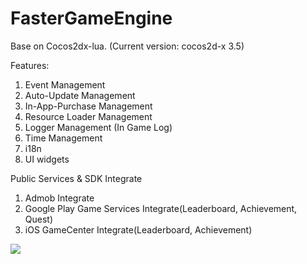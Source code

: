 # FasterGameEngine
Base on Cocos2dx-lua. (Current version: cocos2d-x 3.5)

Features:
1. Event Management
2. Auto-Update Management
3. In-App-Purchase Management
4. Resource Loader Management
5. Logger Management (In Game Log)
6. Time Management
7. i18n
8. UI widgets

Public Services & SDK Integrate
1. Admob Integrate
2. Google Play Game Services Integrate(Leaderboard, Achievement, Quest)
3. iOS GameCenter Integrate(Leaderboard, Achievement)

![](https://raw.githubusercontent.com/donnki/FasterGameEngine/master/Architecture.jpg)
